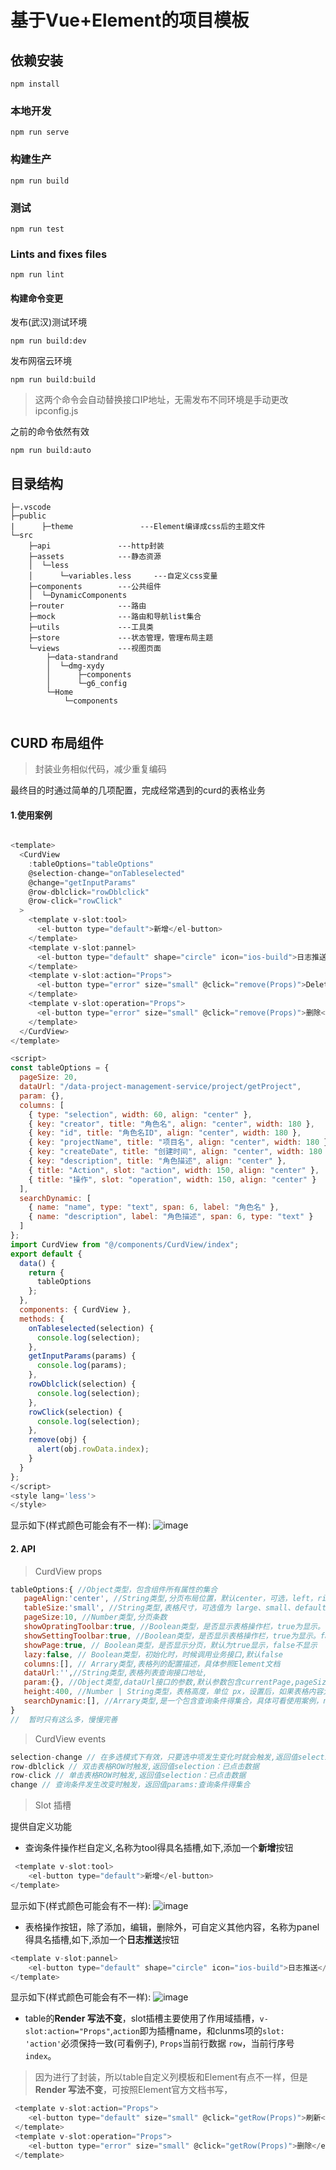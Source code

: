 # 基于Vue+Element的项目模板

## 依赖安装
```
npm install
```

### 本地开发
```
npm run serve
```

### 构建生产
```shell
npm run build
```

### 测试
```
npm run test
```

### Lints and fixes files
```
npm run lint
```

#### 构建命令变更

发布(武汉)测试环境
``` 
npm run build:dev
```
发布网宿云环境

``` 
npm run build:build
```
> 这两个命令会自动替换接口IP地址，无需发布不同环境是手动更改ipconfig.js

之前的命令依然有效

``` 
npm run build:auto
```

## 目录结构
```
├─.vscode
├─public          
|      ├─theme               ---Element编译成css后的主题文件      
└─src
    ├─api               ---http封装
    ├─assets            ---静态资源
    │  └─less
    │      └─variables.less     ---自定义css变量
    ├─components        ---公共组件
    │  └─DynamicComponents
    ├─router            ---路由
    ├─mock              ---路由和导航list集合
    ├─utils             ---工具类
    ├─store             ---状态管理，管理布局主题
    └─views             ---视图页面
        ├─data-standrand
        │  └─dmg-xydy
        │      ├─components
        │      └─g6_config
        └─Home
            └─components
            
```

## CURD 布局组件

>封装业务相似代码，减少重复编码

最终目的时通过简单的几项配置，完成经常遇到的curd的表格业务

#### 1.使用案例
```js

<template>
  <CurdView
    :tableOptions="tableOptions"
    @selection-change="onTableselected"
    @change="getInputParams"
    @row-dblclick="rowDblclick"
    @row-click="rowClick"
  >
    <template v-slot:tool>
      <el-button type="default">新增</el-button>
    </template>
    <template v-slot:pannel>
      <el-button type="default" shape="circle" icon="ios-build">日志推送</el-button>
    </template>
    <template v-slot:action="Props">
      <el-button type="error" size="small" @click="remove(Props)">Delete</el-button>
    </template>
    <template v-slot:operation="Props">
      <el-button type="error" size="small" @click="remove(Props)">删除</el-button>
    </template>
  </CurdView>
</template>

<script>
const tableOptions = {
  pageSize: 20,
  dataUrl: "/data-project-management-service/project/getProject",
  param: {},
  columns: [
    { type: "selection", width: 60, align: "center" },
    { key: "creator", title: "角色名", align: "center", width: 180 },
    { key: "id", title: "角色名ID", align: "center", width: 180 },
    { key: "projectName", title: "项目名", align: "center", width: 180 },
    { key: "createDate", title: "创建时间", align: "center", width: 180 },
    { key: "description", title: "角色描述", align: "center" },
    { title: "Action", slot: "action", width: 150, align: "center" },
    { title: "操作", slot: "operation", width: 150, align: "center" }
  ],
  searchDynamic: [
    { name: "name", type: "text", span: 6, label: "角色名" },
    { name: "description", label: "角色描述", span: 6, type: "text" }
  ]
};
import CurdView from "@/components/CurdView/index";
export default {
  data() {
    return {
      tableOptions
    };
  },
  components: { CurdView },
  methods: {
    onTableselected(selection) {
      console.log(selection);
    },
    getInputParams(params) {
      console.log(params);
    },
    rowDblclick(selection) {
      console.log(selection);
    },
    rowClick(selection) {
      console.log(selection);
    },
    remove(obj) {
      alert(obj.rowData.index);
    }
  }
};
</script>
<style lang='less'>
</style>
```
显示如下(样式颜色可能会有不一样):
![image](./images/demo.png)
#### 2. API

 > CurdView props 

 
 ```js
 tableOptions:{ //Object类型，包含组件所有属性的集合
    pageAlign:'center', //String类型,分页布局位置，默认center，可选，left，right
    tableSize:'small', //String类型,表格尺寸，可选值为 large、small、default 或者不填
    pageSize:10, //Number类型,分页条数
    showOpratingToolbar:true, //Boolean类型，是否显示表格操作栏，true为显示。false为不显示
    showSettingToolbar:true, //Boolean类型，是否显示表格操作栏，true为显示。false为不显示
    showPage:true, // Boolean类型，是否显示分页，默认为true显示，false不显示
    lazy:false, // Boolean类型，初始化时，时候调用业务接口,默认false
    columns:[], // Arrary类型,表格列的配置描述，具体参照Element文档
    dataUrl:'',//String类型,表格列表查询接口地址,
    param:{}, //Object类型,dataUrl接口的参数,默认参数包含currentPage,pageSize,相同参数会自动合并
    height:400, //Number | String类型，表格高度，单位 px，设置后，如果表格内容大于此值，会固定表头
    searchDynamic:[], //Arrary类型,是一个包含查询条件得集合，具体可看使用案例，name属性及为v-model绑定属性。也应和查询参数名称保持一致
 }
//  暂时只有这么多，慢慢完善
 ```
 > CurdView events 

```js
selection-change // 在多选模式下有效，只要选中项发生变化时就会触发,返回值selection：已选项数据
row-dblclick // 双击表格ROW时触发,返回值selection：已点击数据
row-click // 单击表格ROW时触发,返回值selection：已点击数据
change // 查询条件发生改变时触发，返回值params:查询条件得集合
```

 >Slot 插槽

提供自定义功能
* 查询条件操作栏自定义,名称为tool得具名插槽,如下,添加一个**新增**按钮
```js
 <template v-slot:tool>
    <el-button type="default">新增</el-button>
</template>
```
显示如下(样式颜色可能会有不一样):
![image](./images/tool.png)

* 表格操作按钮，除了添加，编辑，删除外，可自定义其他内容，名称为panel得具名插槽,如下,添加一个**日志推送**按钮

```js
<template v-slot:pannel>
    <el-button type="default" shape="circle" icon="ios-build">日志推送</el-button>
</template>
```
显示如下(样式颜色可能会有不一样):
![image](./images/oprate.png)

* table的**Render 写法不变**，slot插槽主要使用了作用域插槽，`v-slot:action="Props"`,`action`即为插槽name，和clunms项的`slot: 'action'`必须保持一致(可看例子),
`Props`当前行数据 `row`，当前行序号 `index`。
>因为进行了封装，所以table自定义列模板和Element有点不一样，但是**Render 写法不变**，可按照Element官方文档书写，

```js
 <template v-slot:action="Props">
    <el-button type="default" size="small" @click="getRow(Props)">刷新</el-button>
 </template>
 <template v-slot:operation="Props">
    <el-button type="error" size="small" @click="getRow(Props)">删除</el-button>
 </template>
```
<!-- https://segmentfault.com/a/1190000015391529 -->